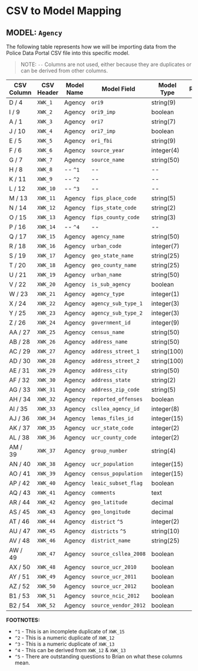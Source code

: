 CSV to Model Mapping
===

MODEL: `Agency`
---

The following table represents how we will be importing data from the Police Data Portal CSV file into this specific model.

> NOTE: `--` Columns are not used, either because they are duplicates or can be derived from other columns.

| CSV Column | CSV Header | Model Name | Model Field          | Model Type  | Required |
|------------|------------|------------|----------------------|-------------|:--------:|
| D / 4      | `XWK_1`    | Agency     | `ori9`               | string(9)   | ✓        |
| I / 9      | `XWK_2`    | Agency     | `ori9_imp`           | boolean     | ✓        |
| A / 1      | `XWK_3`    | Agency     | `ori7`               | string(7)   | ✓        |
| J / 10     | `XWK_4`    | Agency     | `ori7_imp`           | boolean     | ✓        |
| E / 5      | `XWK_5`    | Agency     | `ori_fbi`            | string(9)   |          |
| F / 6      | `XWK_6`    | Agency     | `source_year`        | integer(4)  | ✓        |
| G / 7      | `XWK_7`    | Agency     | `source_name`        | string(50)  |          |
| H / 8      | `XWK_8`    | -- `^1`    | --                   | --          |          |
| K / 11     | `XWK_9`    | -- `^2`    | --                   | --          |          |
| L / 12     | `XWK_10`   | -- `^3`    | --                   | --          |          |
| M / 13     | `XWK_11`   | Agency     | `fips_place_code`    | string(5)   | ✓        |
| N / 14     | `XWK_12`   | Agency     | `fips_state_code`    | string(2)   | ✓        |
| O / 15     | `XWK_13`   | Agency     | `fips_county_code`   | string(3)   | ✓        |
| P / 16     | `XWK_14`   | -- `^4`    | --                   | --          |          |
| Q / 17     | `XWK_15`   | Agency     | `agency_name`        | string(50)  | ✓        |
| R / 18     | `XWK_16`   | Agency     | `urban_code`         | integer(7)  | ✓        |
| S / 19     | `XWK_17`   | Agency     | `geo_state_name`     | string(25)  | ✓        |
| T / 20     | `XWK_18`   | Agency     | `geo_county_name`    | string(25)  | ✓        |
| U / 21     | `XWK_19`   | Agency     | `urban_name`         | string(50)  |          |
| V / 22     | `XWK_20`   | Agency     | `is_sub_agency`      | boolean     | ✓        |
| W / 23     | `XWK_21`   | Agency     | `agency_type`        | integer(1)  | ✓        |
| X / 24     | `XWK_22`   | Agency     | `agency_sub_type_1`  | integer(3)  | ✓        |
| Y / 25     | `XWK_23`   | Agency     | `agency_sub_type_2`  | integer(3)  | ✓        |
| Z / 26     | `XWK_24`   | Agency     | `government_id`      | integer(9)  | ✓        |
| AA / 27    | `XWK_25`   | Agency     | `census_name`        | string(50)  | ✓        |
| AB / 28    | `XWK_26`   | Agency     | `address_name`       | string(50)  | ✓        |
| AC / 29    | `XWK_27`   | Agency     | `address_street_1`   | string(100) | ✓        |
| AD / 30    | `XWK_28`   | Agency     | `address_street_2`   | string(100) |          |
| AE / 31    | `XWK_29`   | Agency     | `address_city`       | string(50)  | ✓        |
| AF / 32    | `XWK_30`   | Agency     | `address_state`      | string(2)   | ✓        |
| AG / 33    | `XWK_31`   | Agency     | `address_zip_code`   | string(5)   |          |
| AH / 34    | `XWK_32`   | Agency     | `reported_offenses`  | boolean     | ✓        |
| AI / 35    | `XWK_33`   | Agency     | `csllea_agency_id`   | integer(8)  |          |
| AJ / 36    | `XWK_34`   | Agency     | `lemas_files_id`     | integer(15) |          |
| AK / 37    | `XWK_35`   | Agency     | `ucr_state_code`     | integer(2)  |          |
| AL / 38    | `XWK_36`   | Agency     | `ucr_county_code`    | integer(2)  |          |
| AM / 39    | `XWK_37`   | Agency     | `group_number`       | string(4)   |          |
| AN / 40    | `XWK_38`   | Agency     | `ucr_population`     | integer(15) |          |
| AO / 41    | `XWK_39`   | Agency     | `census_population`  | integer(15) |          |
| AP / 42    | `XWK_40`   | Agency     | `leaic_subset_flag`  | boolean     | ✓        |
| AQ / 43    | `XWK_41`   | Agency     | `comments`           | text        |          |
| AR / 44    | `XWK_42`   | Agency     | `geo_latitude`       | decimal     | ✓        |
| AS / 45    | `XWK_43`   | Agency     | `geo_longitude`      | decimal     | ✓        |
| AT / 46    | `XWK_44`   | Agency     | `district` `^5`      | integer(2)  |          |
| AU / 47    | `XWK_45`   | Agency     | `districts` `^5`     | string(10)  |          |
| AV / 48    | `XWK_46`   | Agency     | `district_name`      | string(25)  | ✓        |
| AW / 49    | `XWK_47`   | Agency     | `source_csllea_2008` | boolean     | ✓        |
| AX / 50    | `XWK_48`   | Agency     | `source_ucr_2010`    | boolean     | ✓        |
| AY / 51    | `XWK_49`   | Agency     | `source_ucr_2011`    | boolean     | ✓        |
| AZ / 52    | `XWK_50`   | Agency     | `source_ucr_2012`    | boolean     | ✓        |
| B1 / 53    | `XWK_51`   | Agency     | `source_ncic_2012`   | boolean     | ✓        |
| B2 / 54    | `XWK_52`   | Agency     | `source_vendor_2012` | boolean     | ✓        |

**FOOTNOTES:**

* `^1` - This is an incomplete duplicate of `XWK_15`
* `^2` - This is a numeric duplicate of `XWK_12`
* `^3` - This is a numeric duplicate of `XWK_13`
* `^4` - This can be derived from `XWK_12` & `XWK_13`
* `^5` - There are outstanding questions to Brian on what these columns mean.
